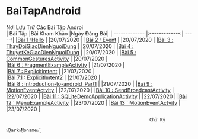 # BaiTapAndroid
Nơi Lưu Trữ Các Bài Tập Androi </br>
|    Bài Tập                                                                                                     |Bài Kham Khảo                |Ngày Đăng Bài|
| ------------- |:-------------:| -----:|
|[Bài 1 :Hello](https://github.com/Vanngoc98/Hello)                                                              |                             |20/07/2020   |
|[Bài 2 : Event](https://github.com/Vanngoc98/BaiTap-Su-ly-su-kien)                                              |                             |20/07/2020   |
|[Bài 3 : ThayDoiGiaoDienNguoiDung](https://github.com/Vanngoc98/ThayDoiGiaoDienNguoiDung)                       |                             |20/07/2020   |
|[Bài 4 : ThuyetKeGiaoDienNguoiDung](https://github.com/Vanngoc98/BaiTap-Thiet-ke-giao-dien-nguoi-dung)          |                             |20/07/2020   |
|[Bài 5 : CommonGesturesActivity](https://github.com/Vanngoc98/CommonGesturesActivity)                           |                             |20/07/2020   |   
|[Bài 6 : FragmentExampleActivtiy](https://github.com/Vanngoc98/FragmentExampleActivtiy)                         |                             |21/07/2020   |     
|[Bài 7 : Explicitlmtent](https://github.com/Vanngoc98/Explicitlmtent)                                           |                             |21/07/2020   |     
|[Bài 7.1 : Explicitlmtent2](https://github.com/Vanngoc98/ImplicitIntentActivity)                                |                             |21/07/2020   |     
|[Bài 8 : introduction-to-android_Part1](https://github.com/Vanngoc98/introduction-to-android_Part1)             |                             |21/07/2020   |                      |[Bài 9 : MotionEventActvity](https://github.com/Vanngoc98/MotionEventActvity)                                   |                             |22/07/2020   |
|[Bài 10 : SendBroadcastActivity](https://github.com/Vanngoc98/SendBroadcastActivity)                            |                             |22/07/2020   |
|[Bài 11 : SQLiteDemoApplicationActivity](https://github.com/Vanngoc98/SQLiteDemoApplicationActivity)            |                             |22/07/2020   |
|[Bài 12 : MenuExampleActivity](https://github.com/Vanngoc98/MenuExampleActivity)                                |                             |23/07/2020   |
|[Bài 13 : MotionEventActvity](https://github.com/Vanngoc98/MotionEventActvity/tree/master)                      |                             |23/07/2020   |
                                                                                                                   
                                                          Chữ Ký
                                                                 ๖ۣۜDark๖ۣۜNoname๖ۣۜ 
